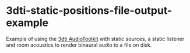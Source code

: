 # 3dti-static-positions-file-output-example

Example of using the [3dti AudioToolkit](https://github.com/3DTune-In/3dti_AudioToolkit) with static sources, a static listener and room acoustics to render binaural audio to a file on disk.